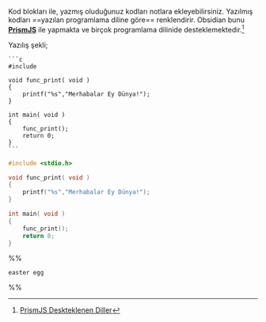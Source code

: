 Kod blokları ile, yazmış oluduğunuz kodları notlara ekleyebilirsiniz. Yazılmış kodları ==yazılan programlama diline göre== renklendirir. Obsidian bunu [**PrismJS**](https://prismjs.com) ile yapmakta ve birçok programlama dilinide desteklemektedir.[^1]

Yazılış şekli;

<pre><code>```c
#include <stdio.h>

void func_print( void )
{
	printf("%s","Merhabalar Ey Dünya!");
}

int main( void )
{
	func_print();
	return 0;
}
```</code></pre>


```c
#include <stdio.h>

void func_print( void )
{
	printf("%s","Merhabalar Ey Dünya!");
}

int main( void )
{
	func_print();
	return 0;
}
```

%%
```
easter egg
```
%%


[^1]:[PrismJS Deskteklenen Diller](https://prismjs.com/#supported-languages)